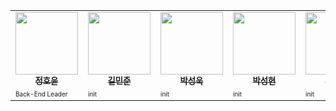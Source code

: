 <div align=center>
    <table>
        <tr>
            <td align="center" width="230"><a href="https://github.com/ho30archive">
                <img src="https://avatars.githubusercontent.com/u/108084077?v=4" width="100px;" alt=""/>
                <br />
                <sub><b>정호윤</b></sub></a><br />
            </td>
            <td align="center" width="230"><a href="https://github.com/k1m2njun">
                <img src="https://avatars.githubusercontent.com/u/68175311?v=4" width="100px;" alt=""/>
                <br />
                <sub><b>길민준</b></sub></a><br />
            </td>
            <td align="center" width="230"><a href="https://github.com/gosuuk">
                <img src="https://avatars.githubusercontent.com/u/116128609?v=4" width="100px;" alt=""/>
                <br />
                <sub><b>박성욱</b></sub></a><br />
            </td>
            <td align="center" width="230"><a href="https://github.com/seonghye0n">
                <img src="https://avatars.githubusercontent.com/u/53041717?v=4" width="100px;" alt=""/>
                <br />
                <sub><b>박성현</b></sub></a><br />
            </td>
            <td align="center" width="230"><a href="https://github.com/MebukiYamashi">
                <img src="https://avatars.githubusercontent.com/u/91310994?v=4" width="100px;" alt=""/>
                <br />
                <sub><b>이성민</b></sub></a><br />
            </td>
        </tr>
        <tr>
            <td width="180"><font size=1>
                Back-End Leader
            </font></td>
            <td width="180"><font size=1>
                init
            </font></td>
            <td width="180"><font size=1>
                init
            </font></td>
            <td width="180"><font size=1>
                init
            </font></td>
            <td width="180"><font size=1>
                init
            </font></td>
        </tr>
    </table>
</div>
